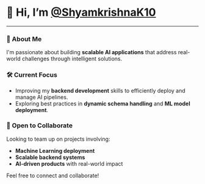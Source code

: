 # 👋 Hi, I’m [@ShyamkrishnaK10](https://github.com/ShyamkrishnaK10)

---

### 🚀 About Me
I'm passionate about building **scalable AI applications** that address real-world challenges through intelligent solutions.

### 🛠️ Current Focus
- Improving my **backend development** skills to efficiently deploy and manage AI pipelines.
- Exploring best practices in **dynamic schema handling** and **ML model deployment**.

### 🤝 Open to Collaborate
Looking to team up on projects involving:
- **Machine Learning deployment**
- **Scalable backend systems**
- **AI-driven products** with real-world impact

Feel free to connect and collaborate!
<!---
ShyamkrishnaK10/ShyamkrishnaK10 is a ✨ special ✨ repository because its `README.md` (this file) appears on your GitHub profile.
You can click the Preview link to take a look at your changes.
--->
